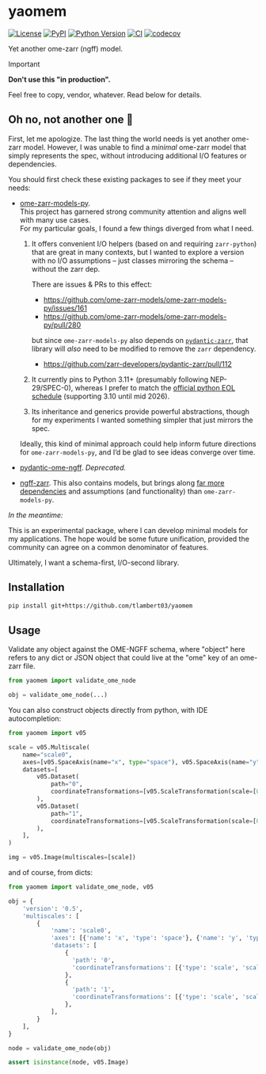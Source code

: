 # yaomem

[![License](https://img.shields.io/pypi/l/yaomem.svg?color=green)](https://github.com/tlambert03/yaomem/raw/main/LICENSE)
[![PyPI](https://img.shields.io/pypi/v/yaomem.svg?color=green)](https://pypi.org/project/yaomem)
[![Python
Version](https://img.shields.io/pypi/pyversions/yaomem.svg?color=green)](https://python.org)
[![CI](https://github.com/tlambert03/yaomem/actions/workflows/ci.yml/badge.svg)](https://github.com/tlambert03/yaomem/actions/workflows/ci.yml)
[![codecov](https://codecov.io/gh/tlambert03/yaomem/branch/main/graph/badge.svg)](https://codecov.io/gh/tlambert03/yaomem)

Yet another ome-zarr (ngff) model.

> [!IMPORTANT]
> **Don't use this "in production".**
>
> Feel free to copy, vendor, whatever. Read below for details.

## Oh no, not another one 🤦

First, let me apologize. The last thing the world needs is yet another ome-zarr
model. However, I was unable to find a *minimal* ome-zarr model that simply
represents the spec, without introducing additional I/O features or
dependencies.

You should first check these existing packages to see if they meet your needs:

- [ome-zarr-models-py](https://github.com/ome-zarr-models/ome-zarr-models-py).  
  This project has garnered strong community attention and aligns well with many use cases.  
  For my particular goals, I found a few things diverged from what I need.

  1. It offers convenient I/O helpers (based on and requiring `zarr-python`)
     that are great in many contexts, but I wanted to explore a version with no
     I/O assumptions – just classes mirroring the schema – without the zarr dep.

     There are issues & PRs to this effect:

      - <https://github.com/ome-zarr-models/ome-zarr-models-py/issues/161>
      - <https://github.com/ome-zarr-models/ome-zarr-models-py/pull/280>

      but since `ome-zarr-models-py` also depends on
      [`pydantic-zarr`](https://github.com/zarr-developers/pydantic-zarr), that
      library will *also* need to be modified to remove the `zarr` dependency.

      - <https://github.com/zarr-developers/pydantic-zarr/pull/112>

  1. It currently pins to Python 3.11+ (presumably following NEP-29/SPEC-0),
     whereas I prefer to match the [official python EOL
     schedule](https://devguide.python.org/versions/) (supporting 3.10 until mid
     2026).

  1. Its inheritance and generics provide powerful abstractions, though for my
     experiments I wanted something simpler that just mirrors the spec.

  Ideally, this kind of minimal approach could help inform future directions for
  `ome-zarr-models-py`, and I’d be glad to see ideas converge over time.

- [pydantic-ome-ngff](https://github.com/janeliascicomp/pydantic-ome-ngff).
  *Deprecated.*
- [ngff-zarr](https://github.com/fideus-labs/ngff-zarr).  This also contains
  models, but brings along [far more
  dependencies](https://github.com/fideus-labs/ngff-zarr/blob/baafd774993d4a1dcfe312cfcd626c06496bb69d/py/pyproject.toml#L31-L43)
  and assumptions (and functionality) than `ome-zarr-models-py`.

*In the meantime:*

This is an experimental package, where I can develop minimal models for my
applications.  The hope would be some future unification, provided the community
can agree on a common denominator of features.

Ultimately, I want a schema-first, I/O-second library.

## Installation

```bash
pip install git+https://github.com/tlambert03/yaomem
```

## Usage

Validate any object against the OME-NGFF schema,
where "object" here refers to any dict or JSON object that could
live at the "ome" key of an ome-zarr file.

```python
from yaomem import validate_ome_node

obj = validate_ome_node(...)
```

You can also construct objects directly from python, with IDE autocompletion:

```python
from yaomem import v05

scale = v05.Multiscale(
    name="scale0",
    axes=[v05.SpaceAxis(name="x", type="space"), v05.SpaceAxis(name="y", type="space")],
    datasets=[
        v05.Dataset(
            path="0",
            coordinateTransformations=[v05.ScaleTransformation(scale=[0, 1])],
        ),
        v05.Dataset(
            path="1",
            coordinateTransformations=[v05.ScaleTransformation(scale=[0, 1])],
        ),
    ],
)

img = v05.Image(multiscales=[scale])
```

and of course, from dicts:

```python
from yaomem import validate_ome_node, v05

obj = {
    'version': '0.5',
    'multiscales': [
        {
            'name': 'scale0',
            'axes': [{'name': 'x', 'type': 'space'}, {'name': 'y', 'type': 'space'}],
            'datasets': [
                {
                  'path': '0', 
                  'coordinateTransformations': [{'type': 'scale', 'scale': [0.0, 1.0]}],
                },
                {
                  'path': '1', 
                  'coordinateTransformations': [{'type': 'scale', 'scale': [0.0, 1.0]}],
                },
            ],
        }
    ],
}

node = validate_ome_node(obj)

assert isinstance(node, v05.Image)
```
